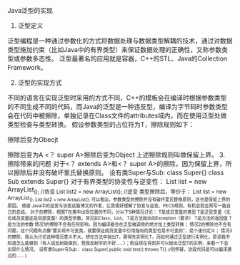 Java泛型的实现

1. 泛型定义

泛型编程是一种通过参数化的方式将数据处理与数据类型解耦的技术，通过对数据类型施加约束（比如Java中的有界类型）来保证数据处理的正确性，又称参数类型或参数多态性。 
泛型最著名的应用就是容器，C++的STL、Java的Collection Framework。

2. 泛型的实现方式

不同的语言在实现泛型时采用的方式不同，C++的模板会在编译时根据参数类型的不同生成不同的代码，而Java的泛型是一种违反型，编译为字节码时参数类型会在代码中被擦除，单独记录在Class文件的attributes域内，而在使用泛型处做类型检查与类型转换。 
假设参数类型的占位符为T，擦除规则如下：

<T>擦除后变为Obecjt
<? extends A>擦除后变为A
<？ super A>擦除后变为Object
上述擦除规则叫做保留上界。

3. 擦除带来的问题

对于<？ extends A>和<？ super A>的擦除，因为保留上界，所以擦除后并没有破坏里氏替换原则。 
设有类Super与Sub:

class Super{}
class Sub extends Super{}
对于有界类型的协变性与逆变性：

List<? extends Super> list = new ArrayList<Sub>();  //协变
List<? super Sub> list2 = new ArrayList<Super>();   //逆变
类型擦除后，等价于：

List<Super> list = new ArrayList<Sub>();
List<Object> list2 = new ArrayList<Super>(); 
可以看出，参数类型的擦除并没有破坏里氏替换原则，这也是保留上界的原因。

感谢 Java中的逆变与协变这篇博文的作者，让我很好理解了协变与逆变、PECS规则。有机会我会再写一篇自己的总结。
对于<T>的擦除，根据T在类中出现位置的不同，分以下5种情况讨论：

T是成员变量的类型
T是泛型变量（无论成员变量还是局部变量）的类型参数，常见如Class<T>，List<T>。
T是方法抛出的Exception（要求<T extends Exception>）
T是方法的返回值
T是方法的参数
情况1的擦除不会有任何影响，因为编译器会在泛型被调用的地方加上类型转换； 
情况2的擦除也不会有问题，这个问题有点像“要实现不可变类，就要保证成员变量中引用指向的类型也是不可变的”，是个递归定义； 
情况3的擦除，我认为讨论这种情况意义不大。想在方法中抛出T，那得先实例化T，而如何通过泛型进行实例化，原谅我不知道怎么能做到（有人说反射能做到，怪我反射学的不好……）；假设现在得到并可以抛出泛型T的实例，来看一下会出现什么情况。 
设有类Super与Sub：

class Super<T extends SQLException>{
    public void test() throws T{}    //别怀疑，这段代码是可以编译通过的......
}